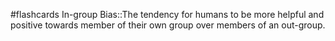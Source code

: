 #flashcards 
In-group Bias::The tendency for humans to be more helpful and positive towards member of their own group over members of an out-group. 